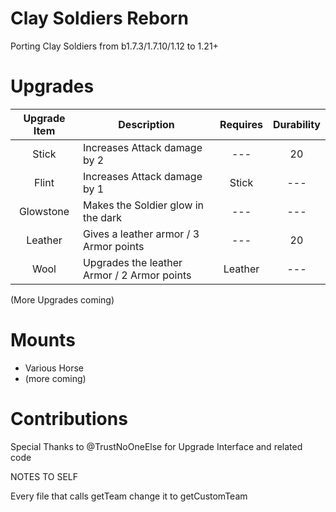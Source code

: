 # Clay Soldiers Reborn

Porting Clay Soldiers from b1.7.3/1.7.10/1.12 to 1.21+

# Upgrades

| Upgrade Item | Description                                 | Requires | Durability |
|:------------:|---------------------------------------------|:--------:|:----------:|
|    Stick     | Increases Attack damage by 2                |   ---    |     20     |
|    Flint     | Increases Attack damage by 1                |  Stick   |    ---     |
|  Glowstone   | Makes the Soldier glow in the dark          |   ---    |    ---     |
|   Leather    | Gives a leather armor / 3 Armor points      |   ---    |     20     |
|     Wool     | Upgrades the leather Armor / 2 Armor points | Leather  |    ---     |
(More Upgrades coming)

# Mounts
- Various Horse
- (more coming)

# Contributions

Special Thanks to @TrustNoOneElse for Upgrade Interface and related code

NOTES TO SELF

Every file that calls getTeam change it to getCustomTeam